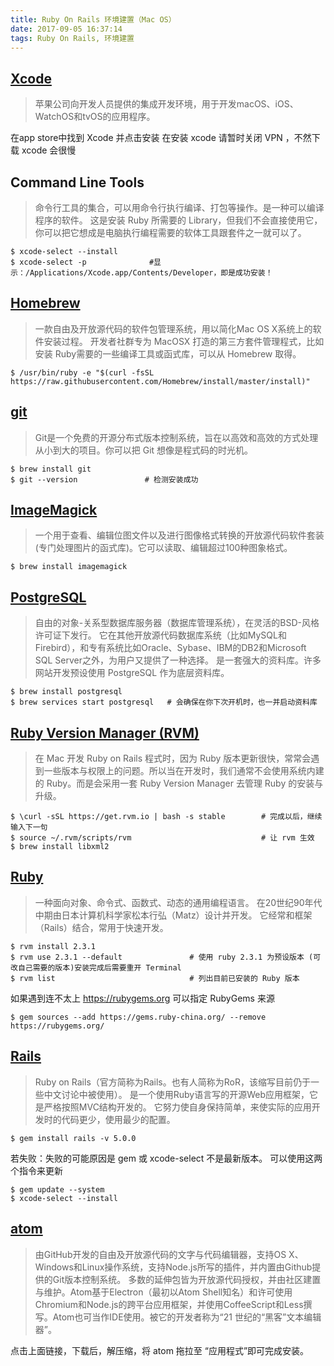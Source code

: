 ```yaml
---
title: Ruby On Rails 环境建置（Mac OS）
date: 2017-09-05 16:37:14
tags: Ruby On Rails, 环境建置
---
```



## [Xcode](https://zh.wikipedia.org/wiki/Xcode)
> 苹果公司向开发人员提供的集成开发环境，用于开发macOS、iOS、WatchOS和tvOS的应用程序。

在app store中找到 Xcode 并点击安装
在安装 xcode 请暂时关闭 VPN ，不然下载 xcode 会很慢


## Command Line Tools
> 命令行工具的集合，可以用命令行执行编译、打包等操作。是一种可以编译程序的软件。
>  这是安装 Ruby 所需要的 Library，但我们不会直接使用它，你可以把它想成是电脑执行编程需要的软体工具跟套件之一就可以了。

```
$ xcode-select --install
$ xcode-select -p              #显示：/Applications/Xcode.app/Contents/Developer，即是成功安装！
```

## [Homebrew](https://brew.sh/)
> 一款自由及开放源代码的软件包管理系统，用以简化Mac OS X系统上的软件安装过程。
> 开发者社群专为 MacOSX 打造的第三方套件管理程式，比如安装 Ruby需要的一些编译工具或函式库，可以从 Homebrew 取得。

```
$ /usr/bin/ruby -e "$(curl -fsSL https://raw.githubusercontent.com/Homebrew/install/master/install)"
```

## [git](https://git-scm.com/)
> Git是一个免费的开源分布式版本控制系统，旨在以高效和高效的方式处理从小到大的项目。你可以把 Git 想像是程式码的时光机。

```
$ brew install git
$ git --version               # 检测安装成功
```


## [ImageMagick](https://www.imagemagick.org/script/index.php)
> 一个用于查看、编辑位图文件以及进行图像格式转换的开放源代码软件套装(专门处理图片的函式库)。它可以读取、编辑超过100种图象格式。

```
$ brew install imagemagick
```

## [PostgreSQL](https://www.postgresql.org/)
> 自由的对象-关系型数据库服务器（数据库管理系统），在灵活的BSD-风格许可证下发行。
> 它在其他开放源代码数据库系统（比如MySQL和Firebird），和专有系统比如Oracle、Sybase、IBM的DB2和Microsoft SQL Server之外，为用户又提供了一种选择。
> 是一套强大的资料库。许多网站开发预设使用 PostgreSQL 作为底层资料库。

```
$ brew install postgresql
$ brew services start postgresql   # 会确保在你下次开机时，也一并启动资料库
```

## [Ruby Version Manager (RVM)](https://rvm.io/)
> 在 Mac 开发 Ruby on Rails 程式时，因为 Ruby 版本更新很快，常常会遇到一些版本与权限上的问题。所以当在开发时，我们通常不会使用系统内建的 Ruby。而是会采用一套 Ruby Version Manager 去管理 Ruby 的安装与升级。

```
$ \curl -sSL https://get.rvm.io | bash -s stable        # 完成以后，继续输入下一句
$ source ~/.rvm/scripts/rvm                             # 让 rvm 生效
$ brew install libxml2
```

## [Ruby](https://www.ruby-lang.org/zh_cn/)
> 一种面向对象、命令式、函数式、动态的通用编程语言。
> 在20世纪90年代中期由日本计算机科学家松本行弘（Matz）设计并开发。
> 它经常和框架（Rails）结合，常用于快速开发。

``` brash
$ rvm install 2.3.1
$ rvm use 2.3.1 --default               # 使用 ruby 2.3.1 为预设版本 (可改自己需要的版本)安装完成后需要重开 Terminal
$ rvm list                              # 列出目前已安装的 Ruby 版本
```

如果遇到连不太上 https://rubygems.org 可以指定 RubyGems 来源

```
$ gem sources --add https://gems.ruby-china.org/ --remove https://rubygems.org/
```


## [Rails](http://rubyonrails.org/)
> Ruby on Rails（官方简称为Rails。也有人简称为RoR，该缩写目前仍于一些中文讨论中被使用）。
> 是一个使用Ruby语言写的开源Web应用框架，它是严格按照MVC结构开发的。
> 它努力使自身保持简单，来使实际的应用开发时的代码更少，使用最少的配置。

```
$ gem install rails -v 5.0.0
```

若失败：失败的可能原因是 gem 或 xcode-select 不是最新版本。
可以使用这两个指令来更新

```
$ gem update --system
$ xcode-select --install
```

## [atom](https://atom.io/)
> 由GitHub开发的自由及开放源代码的文字与代码编辑器，支持OS X、Windows和Linux操作系统，支持Node.js所写的插件，并内置由Github提供的Git版本控制系统。
> 多数的延伸包皆为开放源代码授权，并由社区建置与维护。Atom基于Electron（最初以Atom Shell知名）和许可使用Chromium和Node.js的跨平台应用框架，并使用CoffeeScript和Less撰写。Atom也可当作IDE使用。被它的开发者称为“21 世纪的“黑客”文本编辑器”。

点击上面链接，下载后，解压缩，将 atom 拖拉至 “应用程式”即可完成安装。
